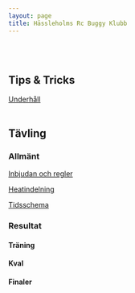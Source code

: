 ```yaml
---
layout: page
title: Hässleholms Rc Buggy Klubb 
---
```

<br/><br/>
## Tips & Tricks

[Underhåll](Underhall.pdf)
<br/><br/>
## Tävling

### Allmänt

[Inbjudan och regler](Information.pdf)

[Heatindelning](Heatindelning.pdf)

[Tidsschema](Tidschema.pdf)

### Resultat 

#### Träning


#### Kval


#### Finaler



